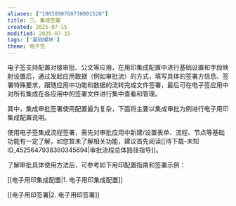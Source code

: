 ```yaml
---
aliases: ["1965890760730001528"]
title: 三、集成签署
created: 2025-07-15
modified: 2025-07-15
tags: ['基础模块']
theme: 电子签
---
```


电子签支持配置对接审批、公文等应用，在用印集成配置中进行基础设置和字段映射设置后，通过发起应用数据（例如审批流）的方式，填写具体的签署方信息、签署特殊要求，跟随应用中功能和数据的流转完成文件签署，最后可在电子签应用中对所有集成在各应用中的签署文件进行集中查看和管理。

其中，集成审批签署使用配置最为复杂，下面将主要以集成审批为例进行电子用印集成配置说明。

使用电子签集成流程签署，需先对审批应用中新建/设置表单、流程、节点等基础功能有一定了解，如您暂未了解相关功能，建议首先阅读[[待下载-未知ID_4525647938360345694|审批流程总体路径指导]]。

了解审批具体使用方法后，可参考如下用印配置指南和签署示例：

[[电子用印集成配置|1. 电子用印集成配置]]

[[电子用印签署|2. 电子用印签署]]